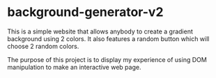 # background-generator-v2

This is a simple website that allows anybody to create a gradient background using 2 colors. It also features a random button which will choose 2 random colors. 

The purpose of this project is to display my experience of using DOM manipulation to make an interactive web page. 
